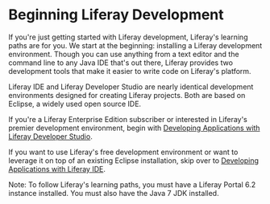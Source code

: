 # Beginning Liferay Development [](id=beginning-liferay-development)

If you're just getting started with Liferay development, Liferay's learning
paths are for you. We start at the beginning: installing a Liferay development
environment. Though you can use anything from a text editor and the command line
to any Java IDE that's out there, Liferay provides two development tools that
make it easier to write code on Liferay's platform. 

Liferay IDE and Liferay Developer Studio are nearly identical development
environments designed for creating Liferay projects. Both are based on Eclipse,
a widely used open source IDE. 

If you're a Liferay Enterprise Edition subscriber or interested in Liferay's
premier development environment, begin with 
[Developing Applications with Liferay Developer Studio](/develop/tutorials/-/knowledge_base/6-2/developing-applications-with-liferay-developer-stu).

If you want to use Liferay's free development environment or want to leverage
it on top of an existing Eclipse installation, skip over to 
[Developing Applications with Liferay IDE](/develop/tutorials/-/knowledge_base/6-2/developing-apps-with-liferay-ide). 
 
Note: To follow Liferay's learning paths, you must have a Liferay Portal 6.2
instance installed. You must also have the Java 7 JDK installed.
